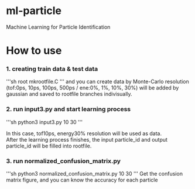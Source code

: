 # ml-particle

Machine Learning for Particle Identification

# How to use  
### 1. creating train data & test data
'''sh
 root mkrootfile.C
 '''
 and you can create data by Monte-Carlo
resolution (tof:0ps, 10ps, 100ps, 500ps / ene:0%, 1%, 10%, 30%) will be added by gaussian and saved to rootfile branches indivisually. 

### 2. run input3.py and start learning process

'''sh
python3 input3.py 10 30
'''

In this case, tof10ps, energy30% resolution will be used as data.<br>
After the learning process finishes, the input particle_id and output particle_id will be filled into rootfile.

### 3. run normalized_confusion_matrix.py

'''sh
python3 normalized_confusion_matrix.py 10 30
'''
Get the confusion matrix figure, and you can know the accuracy for each particle 
  
 

